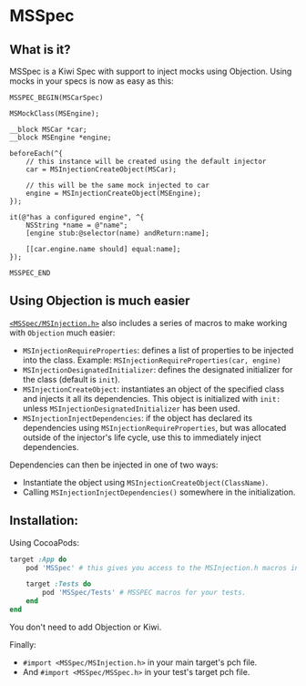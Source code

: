 MSSpec
======

## What is it?
MSSpec is a Kiwi Spec with support to inject mocks using Objection.
Using mocks in your specs is now as easy as this:
```objc
MSSPEC_BEGIN(MSCarSpec)

MSMockClass(MSEngine);

__block MSCar *car;
__block MSEngine *engine;

beforeEach(^{
	// this instance will be created using the default injector
	car = MSInjectionCreateObject(MSCar);
	
	// this will be the same mock injected to car
	engine = MSInjectionCreateObject(MSEngine);
});

it(@"has a configured engine", ^{
	NSString *name = @"name";
	[engine stub:@selector(name) andReturn:name];

	[[car.engine.name should] equal:name];
});

MSSPEC_END
```

## Using Objection is much easier
[```<MSSpec/MSInjection.h>```](https://github.com/mindsnacks/MSSpec/blob/master/MSSpec/Classes/App/MSInjection.h) also includes a series of macros to make working with ```Objection``` much easier:

- ```MSInjectionRequireProperties```: defines a list of properties to be injected into the class.
Example:
```MSInjectionRequireProperties(car, engine)```
- ```MSInjectionDesignatedInitializer```: defines the designated initializer for the class (default is ```init```).
- ```MSInjectionCreateObject```: instantiates an object of the specified class and injects it all its dependencies. This object is initialized with ```init:``` unless ```MSInjectionDesignatedInitializer``` has been used.
- ```MSInjectionInjectDependencies```: if the object has declared its dependencies using ```MSInjectionRequireProperties```, but was allocated outside of the injector's life cycle, use this to immediately inject dependencies.

Dependencies can then be injected in one of two ways:
- Instantiate the object using ```MSInjectionCreateObject(ClassName)```.
- Calling ```MSInjectionInjectDependencies()``` somewhere in the initialization.

## Installation:
Using CocoaPods:
```ruby
target :App do
	pod 'MSSpec' # this gives you access to the MSInjection.h macros in your app.

	target :Tests do
		pod 'MSSpec/Tests' # MSSPEC macros for your tests.
	end
end
```
You don't need to add Objection or Kiwi.

Finally:
- ```#import <MSSpec/MSInjection.h>``` in your main target's pch file.
- And ```#import <MSSpec/MSSpec.h>``` in your test's target pch file.

